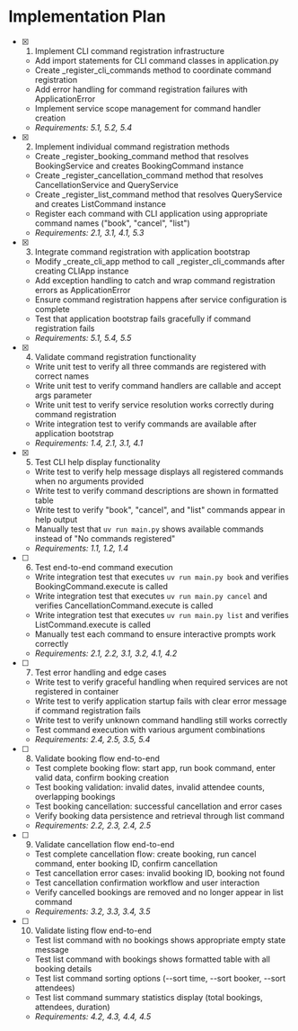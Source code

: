 # Implementation Plan

- [x] 1. Implement CLI command registration infrastructure
  - Add import statements for CLI command classes in application.py
  - Create _register_cli_commands method to coordinate command registration
  - Add error handling for command registration failures with ApplicationError
  - Implement service scope management for command handler creation
  - _Requirements: 5.1, 5.2, 5.4_

- [x] 2. Implement individual command registration methods
  - Create _register_booking_command method that resolves BookingService and creates BookingCommand instance
  - Create _register_cancellation_command method that resolves CancellationService and QueryService
  - Create _register_list_command method that resolves QueryService and creates ListCommand instance
  - Register each command with CLI application using appropriate command names ("book", "cancel", "list")
  - _Requirements: 2.1, 3.1, 4.1, 5.3_

- [x] 3. Integrate command registration with application bootstrap
  - Modify _create_cli_app method to call _register_cli_commands after creating CLIApp instance
  - Add exception handling to catch and wrap command registration errors as ApplicationError
  - Ensure command registration happens after service configuration is complete
  - Test that application bootstrap fails gracefully if command registration fails
  - _Requirements: 5.1, 5.4, 5.5_

- [x] 4. Validate command registration functionality
  - Write unit test to verify all three commands are registered with correct names
  - Write unit test to verify command handlers are callable and accept args parameter
  - Write unit test to verify service resolution works correctly during command registration
  - Write integration test to verify commands are available after application bootstrap
  - _Requirements: 1.4, 2.1, 3.1, 4.1_

- [x] 5. Test CLI help display functionality
  - Write test to verify help message displays all registered commands when no arguments provided
  - Write test to verify command descriptions are shown in formatted table
  - Write test to verify "book", "cancel", and "list" commands appear in help output
  - Manually test that `uv run main.py` shows available commands instead of "No commands registered"
  - _Requirements: 1.1, 1.2, 1.4_

- [ ] 6. Test end-to-end command execution
  - Write integration test that executes `uv run main.py book` and verifies BookingCommand.execute is called
  - Write integration test that executes `uv run main.py cancel` and verifies CancellationCommand.execute is called  
  - Write integration test that executes `uv run main.py list` and verifies ListCommand.execute is called
  - Manually test each command to ensure interactive prompts work correctly
  - _Requirements: 2.1, 2.2, 3.1, 3.2, 4.1, 4.2_

- [ ] 7. Test error handling and edge cases
  - Write test to verify graceful handling when required services are not registered in container
  - Write test to verify application startup fails with clear error message if command registration fails
  - Write test to verify unknown command handling still works correctly
  - Test command execution with various argument combinations
  - _Requirements: 2.4, 2.5, 3.5, 5.4_

- [ ] 8. Validate booking flow end-to-end
  - Test complete booking flow: start app, run book command, enter valid data, confirm booking creation
  - Test booking validation: invalid dates, invalid attendee counts, overlapping bookings
  - Test booking cancellation: successful cancellation and error cases
  - Verify booking data persistence and retrieval through list command
  - _Requirements: 2.2, 2.3, 2.4, 2.5_

- [ ] 9. Validate cancellation flow end-to-end  
  - Test complete cancellation flow: create booking, run cancel command, enter booking ID, confirm cancellation
  - Test cancellation error cases: invalid booking ID, booking not found
  - Test cancellation confirmation workflow and user interaction
  - Verify cancelled bookings are removed and no longer appear in list command
  - _Requirements: 3.2, 3.3, 3.4, 3.5_

- [ ] 10. Validate listing flow end-to-end
  - Test list command with no bookings shows appropriate empty state message
  - Test list command with bookings shows formatted table with all booking details
  - Test list command sorting options (--sort time, --sort booker, --sort attendees)
  - Test list command summary statistics display (total bookings, attendees, duration)
  - _Requirements: 4.2, 4.3, 4.4, 4.5_